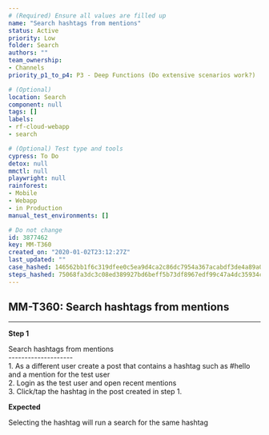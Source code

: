 ```yaml
---
# (Required) Ensure all values are filled up
name: "Search hashtags from mentions"
status: Active
priority: Low
folder: Search
authors: ""
team_ownership: 
- Channels
priority_p1_to_p4: P3 - Deep Functions (Do extensive scenarios work?)

# (Optional)
location: Search
component: null
tags: []
labels: 
- rf-cloud-webapp
- search

# (Optional) Test type and tools
cypress: To Do
detox: null
mmctl: null
playwright: null
rainforest: 
- Mobile
- Webapp
- in Production
manual_test_environments: []

# Do not change
id: 3877462
key: MM-T360
created_on: "2020-01-02T23:12:27Z"
last_updated: ""
case_hashed: 146562bb1f6c319dfee0c5ea9d4ca2c86dc7954a367acabdf3de4a89a013bad3a1058fc7aa78d6d5542188e4a34876c2
steps_hashed: 75068fa3dc3c08ed389927bd6beff5b73df8967edf99c47a4dc35934c98e284034861030e3f0d3103d785b3b8c9b5c1e
---
```


<!-- (Auto-generated) Based on frontmatter's "key" and "name" -->

## MM-T360: Search hashtags from mentions

---

**Step 1**

Search hashtags from mentions\
\--------------------\
1\. As a different user create a post that contains a hashtag such as #hello and a mention for the test user\
2\. Login as the test user and open recent mentions\
3\. Click/tap the hashtag in the post created in step 1.

**Expected**

Selecting the hashtag will run a search for the same hashtag
